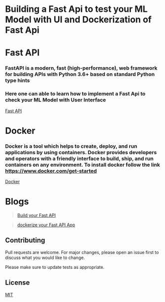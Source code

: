 # Building a Fast Api to test your ML Model with UI and Dockerization of  Fast Api 

# Fast API

### FastAPI is a modern, fast (high-performance), web framework for building APIs with Python 3.6+ based on standard Python type hints

### Here one can able to learn how to implement a Fast Api to check  your ML Model with User Interface
[Fast API](https://fastapi.tiangolo.com/)

# Docker 

### Docker is a tool which helps to create, deploy, and run applications by using containers. Docker provides developers and operators with a friendly interface to build, ship, and run containers on any environment. To install docker follow the link https://www.docker.com/get-started

[Docker](https://www.docker.com/)


# Blogs
>  [Build your Fast API](https://vpkprasanna.blogspot.com/2020/05/fast-api.html)

>[dockerize your Fast API App](https://vpkprasanna.blogspot.com/2020/05/how-to-dockerize-your-fast-api-app.html)


## Contributing
Pull requests are welcome. For major changes, please open an issue first to discuss what you would like to change.

Please make sure to update tests as appropriate.

## License
[MIT](https://choosealicense.com/licenses/mit/)